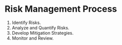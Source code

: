 # Risk Management Process

1. Identify Risks.
2. Analyze and Quantify Risks.
3. Develop Mitigation Strategies.
4. Monitor and Review.
